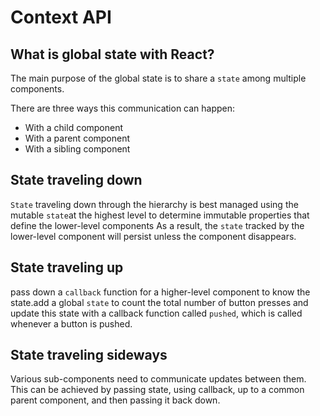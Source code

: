 # Context API

## What is global state with React?

The main purpose of the global state is to share a `state` among multiple components.

There are three ways this communication can happen:

- With a child component
- With a parent component
- With a sibling component


## State traveling down

`State` traveling down through the hierarchy is best managed using the mutable `state`at the highest level to determine immutable properties that define the lower-level components
As a result, the `state` tracked by the lower-level component will persist unless the component disappears.




## State traveling up

pass down a `callback` function for a higher-level component to know the state.add a global `state` to count the total number of button presses and update this state with a callback function called `pushed`, which is called whenever a button is pushed.


## State traveling sideways

Various sub-components need to communicate updates between them. This can be achieved by passing state, using callback, up to a common parent component, and then passing it back down.
